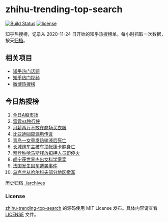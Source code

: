# zhihu-trending-top-search

[![Build Status](https://github.com/justjavac/zhihu-trending-top-search/workflows/ci/badge.svg?branch=main)](https://github.com/justjavac/zhihu-trending-top-search/actions)
[![license](https://img.shields.io/github/license/justjavac/zhihu-trending-top-search)](https://github.com/justjavac/zhihu-trending-top-search/blob/main/LICENSE)

知乎热搜榜，记录从 2020-11-24
日开始的知乎热搜榜单。每小时抓取一次数据，按天[归档](./archives)。

## 相关项目

- [知乎热门话题](https://github.com/justjavac/zhihu-trending-hot-questions)
- [知乎热门视频](https://github.com/justjavac/zhihu-trending-hot-video)
- [微博热搜榜](https://github.com/justjavac/weibo-trending-hot-search)

## 今日热搜榜

<!-- BEGIN -->
<!-- 最后更新时间 Sun May 19 2024 14:12:16 GMT+0800 (China Standard Time) -->

1. [今日A股市场](https://www.zhihu.com/search?q=今日A股市场)
1. [雷霆vs独行侠](https://www.zhihu.com/search?q=雷霆vs独行侠)
1. [月薪两万不敢在商场买衣服](https://www.zhihu.com/search?q=月薪两万不敢在商场买衣服)
1. [比亚迪回应漏电传言](https://www.zhihu.com/search?q=比亚迪回应漏电传言)
1. [青岛一女童发热输液后死亡](https://www.zhihu.com/search?q=青岛一女童发热输液后死亡)
1. [长城炮车主被车顶帐篷卡脖身亡](https://www.zhihu.com/search?q=长城炮车主被车顶帐篷卡脖身亡)
1. [拜登称哈马斯释放扣押人员即停火](https://www.zhihu.com/search?q=拜登称哈马斯释放扣押人员即停火)
1. [颜宁获世界杰出女科学家奖](https://www.zhihu.com/search?q=颜宁获世界杰出女科学家奖)
1. [法国发生囚车遭袭事件](https://www.zhihu.com/search?q=法国发生囚车遭袭事件)
1. [乌克兰从哈尔科夫部分地区撤军](https://www.zhihu.com/search?q=乌克兰从哈尔科夫部分地区撤军)

<!-- END -->

历史归档 [./archives](./archives)

### License

[zhihu-trending-top-search](https://github.com/justjavac/zhihu-trending-top-search)
的源码使用 MIT License 发布。具体内容请查看 [LICENSE](./LICENSE) 文件。
